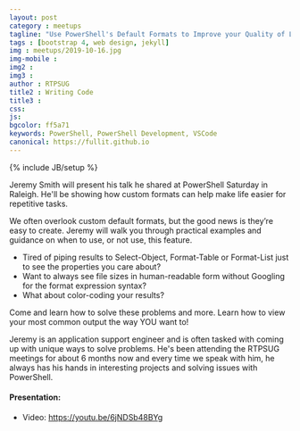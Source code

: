 ```yaml
---
layout: post
category : meetups
tagline: "Use PowerShell's Default Formats to Improve your Quality of Life"
tags : [bootstrap 4, web design, jekyll]
img : meetups/2019-10-16.jpg
img-mobile : 
img2 : 
img3 : 
author : RTPSUG
title2 : Writing Code
title3 : 
css: 
js: 
bgcolor: ff5a71
keywords: PowerShell, PowerShell Development, VSCode
canonical: https://fullit.github.io
---
```

{% include JB/setup %}

Jeremy Smith will present his talk he shared at PowerShell Saturday in Raleigh. He'll be showing how custom formats can help make life easier for repetitive tasks.

<!--more-->

We often overlook custom default formats, but the good news is they’re easy to create. Jeremy will walk you through practical examples and guidance on when to use, or not use, this feature.

- Tired of piping results to Select-Object, Format-Table or Format-List just to see the properties you care about?
- Want to always see file sizes in human-readable form without Googling for the format expression syntax?
- What about color-coding your results?

Come and learn how to solve these problems and more. Learn how to view your most common output the way YOU want to!

Jeremy is an application support engineer and is often tasked with coming up with unique ways to solve problems. He's been attending the RTPSUG meetings for about 6 months now and every time we speak with him, he always has his hands in interesting projects and solving issues with PowerShell.

#### Presentation:
- Video: https://youtu.be/6jNDSb48BYg
